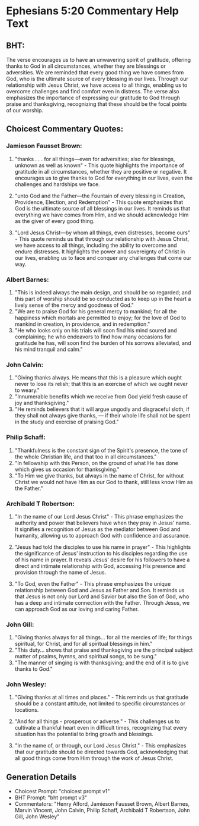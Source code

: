 # Ephesians 5:20 Commentary Help Text

## BHT:
The verse encourages us to have an unwavering spirit of gratitude, offering thanks to God in all circumstances, whether they are blessings or adversities. We are reminded that every good thing we have comes from God, who is the ultimate source of every blessing in our lives. Through our relationship with Jesus Christ, we have access to all things, enabling us to overcome challenges and find comfort even in distress. The verse also emphasizes the importance of expressing our gratitude to God through praise and thanksgiving, recognizing that these should be the focal points of our worship.

## Choicest Commentary Quotes:
### Jamieson Fausset Brown:
1. "thanks . . . for all things—even for adversities; also for blessings, unknown as well as known" - This quote highlights the importance of gratitude in all circumstances, whether they are positive or negative. It encourages us to give thanks to God for everything in our lives, even the challenges and hardships we face.

2. "unto God and the Father—the Fountain of every blessing in Creation, Providence, Election, and Redemption" - This quote emphasizes that God is the ultimate source of all blessings in our lives. It reminds us that everything we have comes from Him, and we should acknowledge Him as the giver of every good thing.

3. "Lord Jesus Christ—by whom all things, even distresses, become ours" - This quote reminds us that through our relationship with Jesus Christ, we have access to all things, including the ability to overcome and endure distresses. It highlights the power and sovereignty of Christ in our lives, enabling us to face and conquer any challenges that come our way.

### Albert Barnes:
1. "This is indeed always the main design, and should be so regarded; and this part of worship should be so conducted as to keep up in the heart a lively sense of the mercy and goodness of God."
2. "We are to praise God for his general mercy to mankind; for all the happiness which mortals are permitted to enjoy; for the love of God to mankind in creation, in providence, and in redemption."
3. "He who looks only on his trials will soon find his mind soured and complaining; he who endeavors to find how many occasions for gratitude he has, will soon find the burden of his sorrows alleviated, and his mind tranquil and calm."

### John Calvin:
1. "Giving thanks always. He means that this is a pleasure which ought never to lose its relish; that this is an exercise of which we ought never to weary."
2. "Innumerable benefits which we receive from God yield fresh cause of joy and thanksgiving."
3. "He reminds believers that it will argue ungodly and disgraceful sloth, if they shall not always give thanks, — if their whole life shall not be spent in the study and exercise of praising God."

### Philip Schaff:
1. "Thankfulness is the constant sign of the Spirit's presence, the tone of the whole Christian life, and that too in all circumstances."
2. "In fellowship with this Person, on the ground of what He has done which gives us occasion for thanksgiving."
3. "To Him we give thanks, but always in the name of Christ, for without Christ we would not have Him as our God to thank, still less know Him as the Father."

### Archibald T Robertson:
1. "In the name of our Lord Jesus Christ" - This phrase emphasizes the authority and power that believers have when they pray in Jesus' name. It signifies a recognition of Jesus as the mediator between God and humanity, allowing us to approach God with confidence and assurance.

2. "Jesus had told the disciples to use his name in prayer" - This highlights the significance of Jesus' instruction to his disciples regarding the use of his name in prayer. It reveals Jesus' desire for his followers to have a direct and intimate relationship with God, accessing His presence and provision through the name of Jesus.

3. "To God, even the Father" - This phrase emphasizes the unique relationship between God and Jesus as Father and Son. It reminds us that Jesus is not only our Lord and Savior but also the Son of God, who has a deep and intimate connection with the Father. Through Jesus, we can approach God as our loving and caring Father.

### John Gill:
1. "Giving thanks always for all things... for all the mercies of life; for things spiritual, for Christ, and for all spiritual blessings in him."
2. "This duty... shows that praise and thanksgiving are the principal subject matter of psalms, hymns, and spiritual songs, to be sung."
3. "The manner of singing is with thanksgiving; and the end of it is to give thanks to God."

### John Wesley:
1. "Giving thanks at all times and places." - This reminds us that gratitude should be a constant attitude, not limited to specific circumstances or locations. 

2. "And for all things - prosperous or adverse." - This challenges us to cultivate a thankful heart even in difficult times, recognizing that every situation has the potential to bring growth and blessings. 

3. "In the name of, or through, our Lord Jesus Christ." - This emphasizes that our gratitude should be directed towards God, acknowledging that all good things come from Him through the work of Jesus Christ.


## Generation Details
- Choicest Prompt: "choicest prompt v1"
- BHT Prompt: "bht prompt v3"
- Commentators: "Henry Alford, Jamieson Fausset Brown, Albert Barnes, Marvin Vincent, John Calvin, Philip Schaff, Archibald T Robertson, John Gill, John Wesley"
